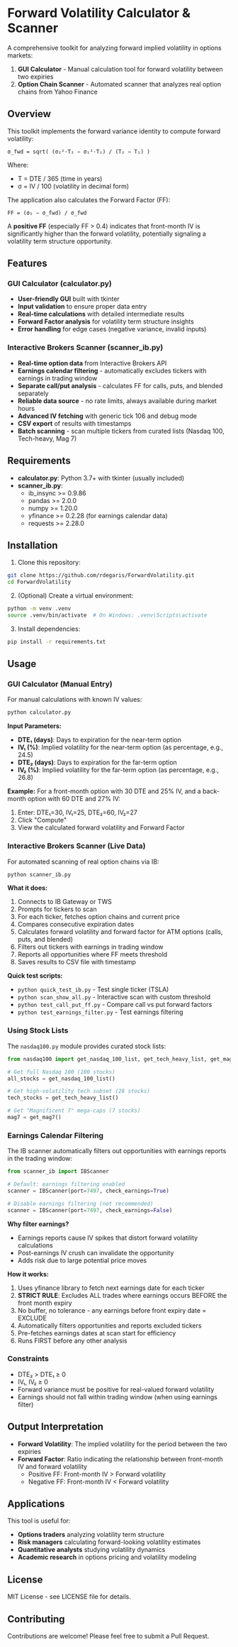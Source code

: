 # Forward Volatility Calculator & Scanner

A comprehensive toolkit for analyzing forward implied volatility in options markets:
1. **GUI Calculator** - Manual calculation tool for forward volatility between two expiries
2. **Option Chain Scanner** - Automated scanner that analyzes real option chains from Yahoo Finance

## Overview

This toolkit implements the forward variance identity to compute forward volatility:

```
σ_fwd = sqrt( (σ₂²·T₂ − σ₁²·T₁) / (T₂ − T₁) )
```

Where:
- T = DTE / 365 (time in years)
- σ = IV / 100 (volatility in decimal form)

The application also calculates the Forward Factor (FF):
```
FF = (σ₁ − σ_fwd) / σ_fwd
```

A **positive FF** (especially FF > 0.4) indicates that front-month IV is significantly higher than the forward volatility, potentially signaling a volatility term structure opportunity.

## Features

### GUI Calculator (calculator.py)
- **User-friendly GUI** built with tkinter
- **Input validation** to ensure proper data entry
- **Real-time calculations** with detailed intermediate results
- **Forward Factor analysis** for volatility term structure insights
- **Error handling** for edge cases (negative variance, invalid inputs)

### Interactive Brokers Scanner (scanner_ib.py)
- **Real-time option data** from Interactive Brokers API
- **Earnings calendar filtering** - automatically excludes tickers with earnings in trading window
- **Separate call/put analysis** - calculates FF for calls, puts, and blended separately
- **Reliable data source** - no rate limits, always available during market hours
- **Advanced IV fetching** with generic tick 106 and debug mode
- **CSV export** of results with timestamps
- **Batch scanning** - scan multiple tickers from curated lists (Nasdaq 100, Tech-heavy, Mag 7)

## Requirements

- **calculator.py**: Python 3.7+ with tkinter (usually included)
- **scanner_ib.py**: 
  - ib_insync >= 0.9.86
  - pandas >= 2.0.0
  - numpy >= 1.20.0
  - yfinance >= 0.2.28 (for earnings calendar data)
  - requests >= 2.28.0

## Installation

1. Clone this repository:
```bash
git clone https://github.com/rdegaris/ForwardVolatility.git
cd ForwardVolatility
```

2. (Optional) Create a virtual environment:
```bash
python -m venv .venv
source .venv/bin/activate  # On Windows: .venv\Scripts\activate
```

3. Install dependencies:
```bash
pip install -r requirements.txt
```

## Usage

### GUI Calculator (Manual Entry)

For manual calculations with known IV values:

```bash
python calculator.py
```

**Input Parameters:**
- **DTE₁ (days)**: Days to expiration for the near-term option
- **IV₁ (%)**: Implied volatility for the near-term option (as percentage, e.g., 24.5)
- **DTE₂ (days)**: Days to expiration for the far-term option
- **IV₂ (%)**: Implied volatility for the far-term option (as percentage, e.g., 26.8)

**Example:** For a front-month option with 30 DTE and 25% IV, and a back-month option with 60 DTE and 27% IV:
1. Enter: DTE₁=30, IV₁=25, DTE₂=60, IV₂=27
2. Click "Compute"
3. View the calculated forward volatility and Forward Factor

### Interactive Brokers Scanner (Live Data)

For automated scanning of real option chains via IB:

```bash
python scanner_ib.py
```

**What it does:**
1. Connects to IB Gateway or TWS
2. Prompts for tickers to scan
3. For each ticker, fetches option chains and current price
4. Compares consecutive expiration dates
5. Calculates forward volatility and forward factor for ATM options (calls, puts, and blended)
6. Filters out tickers with earnings in trading window
7. Reports all opportunities where FF meets threshold
8. Saves results to CSV file with timestamp

**Quick test scripts:**
- `python quick_test_ib.py` - Test single ticker (TSLA)
- `python scan_show_all.py` - Interactive scan with custom threshold
- `python test_call_put_ff.py` - Compare call vs put forward factors
- `python test_earnings_filter.py` - Test earnings filtering

### Using Stock Lists

The `nasdaq100.py` module provides curated stock lists:

```python
from nasdaq100 import get_nasdaq_100_list, get_tech_heavy_list, get_mag7

# Get full Nasdaq 100 (100 stocks)
all_stocks = get_nasdaq_100_list()

# Get high-volatility tech subset (28 stocks)
tech_stocks = get_tech_heavy_list()

# Get "Magnificent 7" mega-caps (7 stocks)
mag7 = get_mag7()
```

### Earnings Calendar Filtering

The IB scanner automatically filters out opportunities with earnings reports in the trading window:

```python
from scanner_ib import IBScanner

# Default: earnings filtering enabled
scanner = IBScanner(port=7497, check_earnings=True)

# Disable earnings filtering (not recommended)
scanner = IBScanner(port=7497, check_earnings=False)
```

**Why filter earnings?**
- Earnings reports cause IV spikes that distort forward volatility calculations
- Post-earnings IV crush can invalidate the opportunity
- Adds risk due to large potential price moves

**How it works:**
1. Uses yfinance library to fetch next earnings date for each ticker
2. **STRICT RULE**: Excludes ALL trades where earnings occurs BEFORE the front month expiry
3. No buffer, no tolerance - any earnings before front expiry date = EXCLUDE
4. Automatically filters opportunities and reports excluded tickers
5. Pre-fetches earnings dates at scan start for efficiency
6. Runs FIRST before any other analysis

### Constraints

- DTE₂ > DTE₁ ≥ 0
- IV₁, IV₂ ≥ 0
- Forward variance must be positive for real-valued forward volatility
- Earnings should not fall within trading window (when using earnings filter)

## Output Interpretation

- **Forward Volatility**: The implied volatility for the period between the two expiries
- **Forward Factor**: Ratio indicating the relationship between front-month IV and forward volatility
  - Positive FF: Front-month IV > Forward volatility
  - Negative FF: Front-month IV < Forward volatility

## Applications

This tool is useful for:
- **Options traders** analyzing volatility term structure
- **Risk managers** calculating forward-looking volatility estimates
- **Quantitative analysts** studying volatility dynamics
- **Academic research** in options pricing and volatility modeling

## License

MIT License - see LICENSE file for details.

## Contributing

Contributions are welcome! Please feel free to submit a Pull Request.